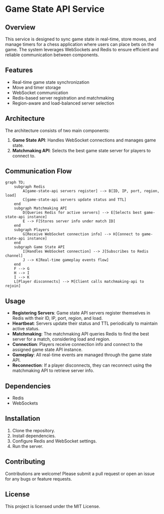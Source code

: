 # Game State API Service

## Overview
This service is designed to sync game state in real-time, store moves, and manage timers for a chess application where users can place bets on the game. The system leverages WebSockets and Redis to ensure efficient and reliable communication between components.

## Features
- Real-time game state synchronization
- Move and timer storage
- WebSocket communication
- Redis-based server registration and matchmaking
- Region-aware and load-balanced server selection

## Architecture
The architecture consists of two main components:

1. **Game State API**: Handles WebSocket connections and manages game state.
2. **Matchmaking API**: Selects the best game state server for players to connect to.

## Communication Flow
```mermaid
graph TD;
    subgraph Redis
        A[game-state-api servers register] --> B[ID, IP, port, region, load]
        C[game-state-api servers update status and TTL]
    end
    subgraph Matchmaking API
        D[Queries Redis for active servers] --> E[Selects best game-state-api instance]
        E --> F[Stores server info under match ID]
    end
    subgraph Players
        G[Receive WebSocket connection info] --> H[Connect to game-state-api instance]
    end
    subgraph Game State API
        I[Handles WebSocket connection] --> J[Subscribes to Redis channel]
        J --> K[Real-time gameplay events flow]
    end
    F --> G
    H --> I
    I --> K
    L[Player disconnects] --> M[Client calls matchmaking-api to rejoin]
```

## Usage
- **Registering Servers**: Game state API servers register themselves in Redis with their ID, IP, port, region, and load.
- **Heartbeat**: Servers update their status and TTL periodically to maintain active status.
- **Matchmaking**: The matchmaking API queries Redis to find the best server for a match, considering load and region.
- **Connection**: Players receive connection info and connect to the assigned game state API instance.
- **Gameplay**: All real-time events are managed through the game state API.
- **Reconnection**: If a player disconnects, they can reconnect using the matchmaking API to retrieve server info.

## Dependencies
- Redis
- WebSockets

## Installation
1. Clone the repository.
2. Install dependencies.
3. Configure Redis and WebSocket settings.
4. Run the server.

## Contributing
Contributions are welcome! Please submit a pull request or open an issue for any bugs or feature requests.

## License
This project is licensed under the MIT License.
